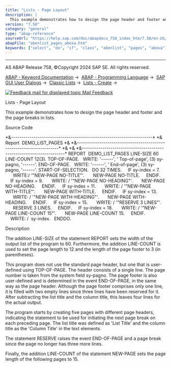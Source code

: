 ```yaml
---
title: "Lists - Page Layout"
description: |
  This example demonstrates how to design the page header and footer and the page breaks in lists. Source Code &--------------------------------------------------------------------- & Report  DEMO_LIST_PAGES & &--------------------------------------------------------------------- & &
version: "7.58"
category: "general"
type: "abap-reference"
sourceUrl: "https://help.sap.com/doc/abapdocu_758_index_htm/7.58/en-US/abenlist_pages_abexa.htm"
abapFile: "abenlist_pages_abexa.htm"
keywords: ["select", "do", "if", "class", "abenlist", "pages", "abexa"]
---
```


* * *

AS ABAP Release 758, ©Copyright 2024 SAP SE. All rights reserved.

[ABAP - Keyword Documentation](https://help.sap.com/doc/abapdocu_758_index_htm/7.58/en-US/abenabap.htm) →  [ABAP - Programming Language](https://help.sap.com/doc/abapdocu_758_index_htm/7.58/en-US/abenabap_reference.htm) →  [SAP GUI User Dialogs](https://help.sap.com/doc/abapdocu_758_index_htm/7.58/en-US/abenabap_screens.htm) →  [Classic Lists](https://help.sap.com/doc/abapdocu_758_index_htm/7.58/en-US/abenabap_dynpro_list.htm) →  [Lists - Create](https://help.sap.com/doc/abapdocu_758_index_htm/7.58/en-US/abenabap_lists.htm) → 

 [![](Mail.gif?object=Mail.gif "Feedback mail for displayed topic") Mail Feedback](mailto:f1_help@sap.com?subject=Feedback%20on%20ABAP%20Documentation&body=Document:%20Lists%20-%20Page%20Layout%2C%20ABENLIST_PAGES_ABEXA%2C%20758%0D%0A%0D%0AError:%0D%0A%0D%0A%0D%0A%0D%0ASuggestion%20for%20improvement:)

Lists - Page Layout

This example demonstrates how to design the page header and footer and the page breaks in lists.

Source Code   

\*&---------------------------------------------------------------------\*
\*& Report  DEMO\_LIST\_PAGES
\*&
\*&---------------------------------------------------------------------\*
\*&
\*&
\*&---------------------------------------------------------------------\*
REPORT  DEMO\_LIST\_PAGES LINE-SIZE 60 LINE-COUNT 12(3).
TOP-OF-PAGE.
  WRITE: '------', ' Top-of-page', (3) sy-pagno, '------'.
END-OF-PAGE.
  WRITE: '------', ' End-of-page', (3) sy-pagno, '------'.
START-OF-SELECTION.
  DO 32 TIMES.
    IF sy-index = 7.
      WRITE:/ '"NEW-PAGE NO-TITLE"'.
      NEW-PAGE NO-TITLE.
    ENDIF.
    IF sy-index = 9.
      WRITE: / '"NEW-PAGE NO-HEADING"'.
      NEW-PAGE NO-HEADING.
    ENDIF.
    IF sy-index = 11.
      WRITE: / '"NEW-PAGE WITH-TITLE"'.
      NEW-PAGE WITH-TITLE.
    ENDIF.
    IF sy-index = 13.
      WRITE: / '"NEW-PAGE WITH-HEADING"'.
      NEW-PAGE WITH-HEADING.
    ENDIF.
    IF sy-index = 15.
      WRITE: / '"RESERVE 3 LINES"'.
      RESERVE 3 LINES.
    ENDIF.
    IF sy-index = 18.
      WRITE: / '"NEW-PAGE LINE-COUNT 15"'.
      NEW-PAGE LINE-COUNT 15.
    ENDIF.
    WRITE: /  sy-index.
  ENDDO.

Description   

The addition LINE-SIZE of the statement REPORT sets the width of the output list of the program to 60. Furthermore, the addition LINE-COUNT is used to set the page length to 12 and the length of the page footer to 3 (in parentheses).

This program does not use the standard page header, but one that is user-defined using TOP-OF-PAGE. The header consists of a single line. The page number is taken from the system field sy-pagno. The page footer is also user-defined and is determined in the event END-OF-PAGE, in the same way as the page header. Although the page footer comprises only one line, it is filled with two empty lines since three lines have been reserved for it. After subtracting the list title and the column title, this leaves four lines for the actual output.

The program starts by creating five pages with different page headers, indicating the statement to be used for initiating the next page break on each preceding page. The list title was defined as 'List Title' and the column title as the 'Column Title' in the text elements.

The statement RESERVE raises the event END-OF-PAGE and a page break since the page no longer has three more lines.

Finally, the addition LINE-COUNT of the statement NEW-PAGE sets the page length of the following pages to 15.